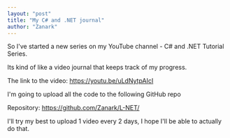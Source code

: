 ```yaml
---
layout: "post"
title: "My C# and .NET journal"
author: "Zanark"
---
```


So I've started a new series on my YouTube channel - C# and .NET Tutorial Series.

Its kind of like a video journal that keeps track of my progress.

The link to the video: https://youtu.be/uLdNytpAIcI

I'm going to upload all the code to the following GitHub repo

Repository: https://github.com/Zanark/L-NET/

I'll try my best to upload 1 video every 2 days, I hope I'll be able to actually do that.